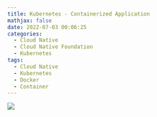```yaml
---
title: Kubernetes - Containerized Application
mathjax: false
date: 2022-07-03 00:06:25
categories:
  - Cloud Native
  - Cloud Native Foundation
  - Kubernetes
tags:
  - Cloud Native
  - Kubernetes
  - Docker
  - Container
---
```


![](https://cloud-native-kubernetes-1253868755.cos.ap-guangzhou.myqcloud.com/introduction/containerized-application.png)

<!-- more -->
